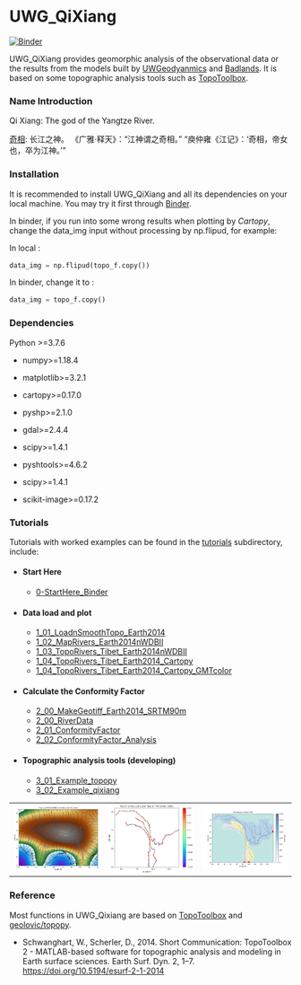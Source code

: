 UWG_QiXiang
=====

[![Binder](https://mybinder.org/badge_logo.svg)](https://mybinder.org/v2/gh/NengLu/UWG_QiXiang/master?filepath=tutorials%2F0-StartHere_Binder.ipynb)

UWG_QiXiang provides geomorphic analysis of the observational data or the results from the models built by [UWGeodyanmics](https://github.com/underworldcode/UWGeodynamics) and [Badlands](https://github.com/badlands-model). It is based on some topographic analysis tools such as [TopoToolbox](https://topotoolbox.wordpress.com/).


### Name Introduction
Qi Xiang: The god of the Yangtze River.

[奇相](https://zh.wikipedia.org/wiki/%E6%B1%9F%E5%90%9B%E5%A4%A7%E7%A5%9E): 长江之神。 《广雅·释天》：“江神谓之奇相。” “庾仲雍《江记》：‘奇相，帝女也，卒为江神。’”


###  Installation
It is recommended to install UWG_QiXiang and all its dependencies on your local machine. You may try it first through [Binder](https://mybinder.org/v2/gh/NengLu/UWG_QiXiang/master?filepath=tutorials%2F0-StartHere_Binder.ipynb).

In binder, if you run into some wrong results when plotting by *Cartopy*, change the data_img input without processing by np.flipud, for example:

In local :

``` python 
data_img = np.flipud(topo_f.copy()) 
```
In binder, change it to :
``` python 
data_img = topo_f.copy() 
```


### Dependencies
Python >=3.7.6 
  - numpy>=1.18.4

  - matplotlib>=3.2.1

  - cartopy>=0.17.0

  - pyshp>=2.1.0

  - gdal>=2.4.4

  - scipy>=1.4.1

  - pyshtools>=4.6.2

  - scipy>=1.4.1

  - scikit-image>=0.17.2


### Tutorials
Tutorials with worked examples can be found in the [tutorials](tutorials/) subdirectory, include:

- #### Start Here
  - [0-StartHere_Binder](tutorials/0-StartHere_Binder.ipynb)
  
- #### Data load and plot
  - [1_01_LoadnSmoothTopo_Earth2014](tutorials/1_01_LoadnSmoothTopo_Earth2014.ipynb)
  - [1_02_MapRivers_Earth2014nWDBII](tutorials/1_02_MapRivers_Earth2014nWDBII.ipynb)
  - [1_03_TopoRivers_Tibet_Earth2014nWDBII](tutorials/1_03_TopoRivers_Tibet_Earth2014nWDBII.ipynb)
  - [1_04_TopoRivers_Tibet_Earth2014_Cartopy](tutorials/1_04_TopoRivers_Tibet_Earth2014_Cartopy.ipynb)
  - [1_04_TopoRivers_Tibet_Earth2014_Cartopy_GMTcolor](tutorials/1_04_TopoRivers_Tibet_Earth2014_Cartopy_GMTcolor.ipynb)

- #### Calculate the Conformity Factor
  - [2_00_MakeGeotiff_Earth2014_SRTM90m](tutorials/2_00_MakeGeotiff_Earth2014_SRTM90m.ipynb)
  - [2_00_RiverData](tutorials/2_00_RiverData.ipynb)
  - [2_01_ConformityFactor](tutorials/2_01_ConformityFactor.ipynb)
  - [2_02_ConformityFactor_Analysis](tutorials/2_02_ConformityFactor_Analysis.ipynb)

- #### Topographic analysis tools  (developing)
  - [3_01_Example_topopy](tutorials/3_01_Example_topopy.ipynb)
  - [3_02_Example_qixiang](tutorials/3_02_Example_qixiang_topopy.ipynb)

<table><tr>
<td> <img src="pic/Tibet_Earth2014.TBI2014.5min.order20_Rivers.png" alt="Drawing" style="width: 250px;"/> </td>
<td> <img src="pic/CF_order1080.png"  alt="Drawing" style="width: 250px;"/> </td>
<td> <img src="pic/TRR_Basin.png" alt="Drawing" style="width: 250px;"/> </td>
</tr></table>

### Reference
Most functions in UWG_Qixiang are based on [TopoToolbox](https://topotoolbox.wordpress.com/) and [geolovic/topopy](https://github.com/geolovic/topopy).

- Schwanghart, W., Scherler, D., 2014. Short Communication: TopoToolbox 2 - MATLAB-based software for topographic analysis and modeling in Earth surface sciences. Earth Surf. Dyn. 2, 1–7. https://doi.org/10.5194/esurf-2-1-2014


